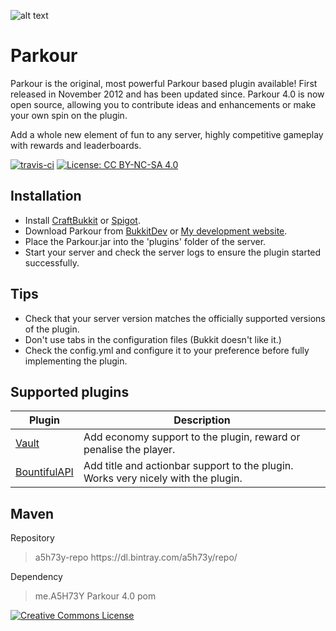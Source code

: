 ![alt text](https://i.imgur.com/RCoFDJv.png "Parkour 4.0")

# Parkour 

Parkour is the original, most powerful Parkour based plugin available! First released in November 2012 and has been updated since. Parkour 4.0 is now open source, allowing you to contribute ideas and enhancements or make your own spin on the plugin. <p />
Add a whole new element of fun to any server, highly competitive gameplay with rewards and leaderboards.<p />
[![travis-ci](https://travis-ci.org/A5H73Y/Parkour.svg?branch=master)](https://travis-ci.org/A5H73Y/Parkour/branches)
[![License: CC BY-NC-SA 4.0](https://img.shields.io/badge/License-CC%20BY--NC--SA%204.0-lightgrey.svg)](http://creativecommons.org/licenses/by-nc-sa/4.0/)

## Installation
* Install [CraftBukkit](http://wiki.bukkit.org/Setting_up_a_server) or [Spigot](https://www.spigotmc.org/threads/buildtools-updates-information.42865/).
* Download Parkour from [BukkitDev](https://dev.bukkit.org/projects/parkour/files) or [My development website](http://www.mcparkour.co.uk/).
* Place the Parkour.jar into the 'plugins' folder of the server.
* Start your server and check the server logs to ensure the plugin started successfully.

## Tips
* Check that your server version matches the officially supported versions of the plugin.
* Don't use tabs in the configuration files (Bukkit doesn't like it.)
* Check the config.yml and configure it to your preference before fully implementing the plugin.

## Supported plugins
| Plugin        | Description  |
| ------------- | ------------- |
| [Vault](https://dev.bukkit.org/projects/vault) | Add economy support to the plugin, reward or penalise the player. |
| [BountifulAPI](https://www.spigotmc.org/resources/bountifulapi-1-8-1-9-1-10.1394/) | Add title and actionbar support to the plugin. Works very nicely with the plugin. |

## Maven
Repository
> <repository>
>	  <id>a5h73y-repo</id>
>	  <url>https://dl.bintray.com/a5h73y/repo/</url>
> </repository>
Dependency
> <dependency>
>  <groupId>me.A5H73Y</groupId>
>  <artifactId>Parkour</artifactId>
>  <version>4.0</version>
>  <type>pom</type>
> </dependency>

[![Creative Commons License](https://i.creativecommons.org/l/by-nc-sa/4.0/88x31.png)](http://creativecommons.org/licenses/by-nc-sa/4.0/)
